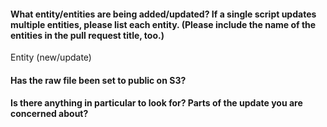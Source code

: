 #### What entity/entities are being added/updated? If a single script updates multiple entities, please list **each** entity. (Please include the name of the entities in the pull request title, too.)
Entity (new/update)

#### Has the raw file been set to public on S3?

#### Is there anything in particular to look for? Parts of the update you are concerned about?
